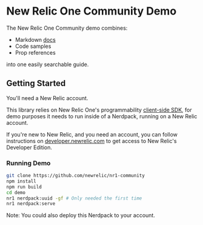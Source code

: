 # New Relic One Community Demo

The New Relic One Community demo combines:

- Markdown [docs](../docs)
- Code samples
- Prop references

into one easily searchable guide.

## Getting Started

You'll need a New Relic account.

This library relies on New Relic One's programmability [client-side SDK](https://developer.newrelic.com/client-side-sdk/index.html), for demo purposes it needs to run inside of a Nerdpack, running on a New Relic account.

If you're new to New Relic, and you need an account, you can follow instructions on [developer.newrelic.com](https://developer.newrelic.com/) to get access to New Relic's Developer Edition.

### Running Demo

```sh
git clone https://github.com/newrelic/nr1-community
npm install
npm run build
cd demo
nr1 nerdpack:uuid -gf # Only needed the first time
nr1 nerdpack:serve
```

Note: You could also deploy this Nerdpack to your account.
